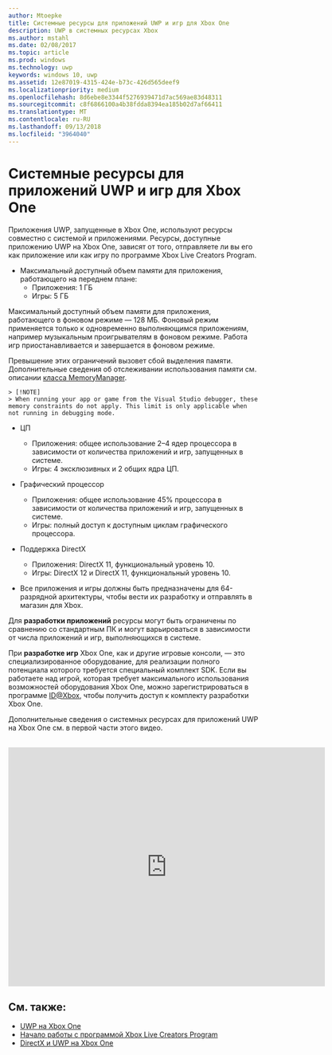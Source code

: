 ```yaml
---
author: Mtoepke
title: Системные ресурсы для приложений UWP и игр для Xbox One
description: UWP в системных ресурсах Xbox
ms.author: mstahl
ms.date: 02/08/2017
ms.topic: article
ms.prod: windows
ms.technology: uwp
keywords: windows 10, uwp
ms.assetid: 12e87019-4315-424e-b73c-426d565deef9
ms.localizationpriority: medium
ms.openlocfilehash: 8d6ebe8e3344f5276939471d7ac569ae83d48311
ms.sourcegitcommit: c8f6866100a4b38fdda8394ea185b02d7af66411
ms.translationtype: MT
ms.contentlocale: ru-RU
ms.lasthandoff: 09/13/2018
ms.locfileid: "3964040"
---
```

# <a name="system-resources-for-uwp-apps-and-games-on-xbox-one"></a>Системные ресурсы для приложений UWP и игр для Xbox One

Приложения UWP, запущенные в Xbox One, используют ресурсы совместно с системой и приложениями. Ресурсы, доступные приложению UWP на Xbox One, зависят от того, отправляете ли вы его как приложение или как игру по программе Xbox Live Creators Program.

* Максимальный доступный объем памяти для приложения, работающего на переднем плане:
    * Приложения: 1 ГБ
    * Игры: 5 ГБ

Максимальный доступный объем памяти для приложения, работающего в фоновом режиме — 128 МБ. Фоновый режим применяется только к одновременно выполняющимся приложениям, например музыкальным проигрывателям в фоновом режиме.  Работа игр приостанавливается и завершается в фоновом режиме.

Превышение этих ограничений вызовет сбой выделения памяти. Дополнительные сведения об отслеживании использования памяти см. описании [класса MemoryManager](https://msdn.microsoft.com/library/windows/apps/windows.system.memorymanager.aspx).
    
    > [!NOTE]
    > When running your app or game from the Visual Studio debugger, these memory constraints do not apply. This limit is only applicable when not running in debugging mode.

* ЦП
    * Приложения: общее использование 2–4 ядер процессора в зависимости от количества приложений и игр, запущенных в системе.
    * Игры: 4 эксклюзивных и 2 общих ядра ЦП.

* Графический процессор
    * Приложения: общее использование 45% процессора в зависимости от количества приложений и игр, запущенных в системе.
    * Игры: полный доступ к доступным циклам графического процессора.

* Поддержка DirectX
    * Приложения: DirectX 11, функциональный уровень 10.
    * Игры: DirectX 12 и DirectX 11, функциональный уровень 10.

* Все приложения и игры должны быть предназначены для 64-разрядной архитектуры, чтобы вести их разработку и отправлять в магазин для Xbox.  

Для **разработки приложений** ресурсы могут быть ограничены по сравнению со стандартным ПК и могут варьироваться в зависимости от числа приложений и игр, выполняющихся в системе.

При **разработке игр** Xbox One, как и другие игровые консоли, — это специализированное оборудование, для реализации полного потенциала которого требуется специальный комплект SDK. Если вы работаете над игрой, которая требует максимального использования возможностей оборудования Xbox One, можно зарегистрироваться в программе [ID@Xbox](http://www.xbox.com/Developers/id), чтобы получить доступ к комплекту разработки Xbox One.


Дополнительные сведения о системных ресурсах для приложений UWP на Xbox One см. в первой части этого видео.
</br>
</br>
<iframe src="https://mva.microsoft.com/en-US/training-courses-embed/developing-xbox-one-applications-16860/Video-What-s-Unique--vk0fOPf9C_2006218965" width="636" height="480" allowFullScreen frameBorder="0"></iframe>

## <a name="see-also"></a>См. также:
- [UWP на Xbox One](index.md)
- [Начало работы с программой Xbox Live Creators Program](../xbox-live/get-started-with-creators/get-started-with-xbox-live-creators.md)
- [DirectX и UWP на Xbox One](https://blogs.msdn.microsoft.com/chuckw/2017/12/15/directx-and-uwp-on-xbox-one/)

